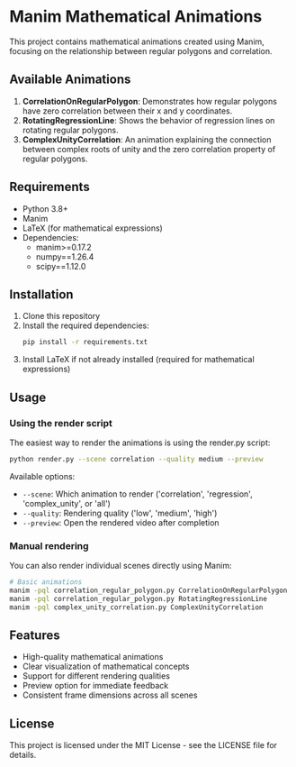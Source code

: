 # Manim Mathematical Animations

This project contains mathematical animations created using Manim, focusing on the relationship between regular polygons and correlation.

## Available Animations

1. **CorrelationOnRegularPolygon**: Demonstrates how regular polygons have zero correlation between their x and y coordinates.
2. **RotatingRegressionLine**: Shows the behavior of regression lines on rotating regular polygons.
3. **ComplexUnityCorrelation**: An animation explaining the connection between complex roots of unity and the zero correlation property of regular polygons.

## Requirements

- Python 3.8+
- Manim
- LaTeX (for mathematical expressions)
- Dependencies:
  - manim>=0.17.2
  - numpy==1.26.4
  - scipy==1.12.0

## Installation

1. Clone this repository
2. Install the required dependencies:
   ```bash
   pip install -r requirements.txt
   ```
3. Install LaTeX if not already installed (required for mathematical expressions)

## Usage

### Using the render script

The easiest way to render the animations is using the render.py script:

```bash
python render.py --scene correlation --quality medium --preview
```

Available options:
- `--scene`: Which animation to render ('correlation', 'regression', 'complex_unity', or 'all')
- `--quality`: Rendering quality ('low', 'medium', 'high')
- `--preview`: Open the rendered video after completion

### Manual rendering

You can also render individual scenes directly using Manim:

```bash
# Basic animations
manim -pql correlation_regular_polygon.py CorrelationOnRegularPolygon
manim -pql correlation_regular_polygon.py RotatingRegressionLine
manim -pql complex_unity_correlation.py ComplexUnityCorrelation
```

## Features

- High-quality mathematical animations
- Clear visualization of mathematical concepts
- Support for different rendering qualities
- Preview option for immediate feedback
- Consistent frame dimensions across all scenes

## License

This project is licensed under the MIT License - see the LICENSE file for details.